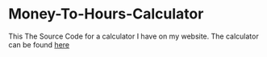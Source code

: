 # Money-To-Hours-Calculator
This The Source Code for a calculator I have on my website. The calculator can be found <a href="https://loucodingstuff.github.io/hourscalculator">here</a>
